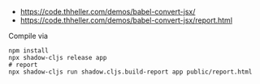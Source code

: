 
- https://code.thheller.com/demos/babel-convert-jsx/
- https://code.thheller.com/demos/babel-convert-jsx/report.html


Compile via

```
npm install
npx shadow-cljs release app
# report
npx shadow-cljs run shadow.cljs.build-report app public/report.html
```
